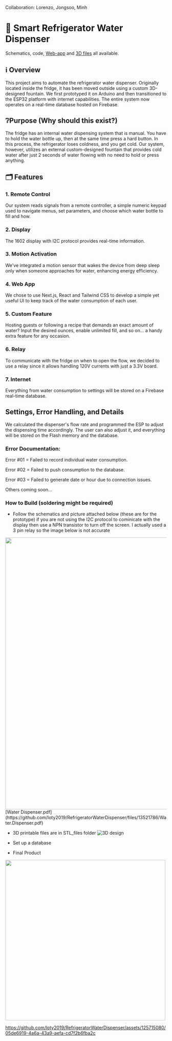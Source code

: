 Collaboration: Lorenzo, Jongsoo, Minh

# 🛜 Smart Refrigerator Water Dispenser

Schematics, code, [Web-app](https://github.com/loty2019/water-dispenser-web) and [3D files](https://github.com/loty2019/RefrigeratorWaterDispenser/tree/RelayWaterDispenser/STL%20files) all available.

## ℹ️ Overview
This project aims to automate the refrigerator water dispenser. Originally located inside the fridge, it has been moved outside using a custom 3D-designed fountain. We first prototyped it on Arduino and then transitioned to the ESP32 platform with internet capabilities. The entire system now operates on a real-time database hosted on Firebase.

## ❔Purpose (Why should this exist?)

The fridge has an internal water dispensing system that is manual. You have to hold the water bottle up, then at the same time press a hard button. In this process, the refrigerator loses coldness, and you get cold. Our system, however, utilizes an external custom-designed fountain that provides cold water after just 2 seconds of water flowing with no need to hold or press anything.

## 🗂️ Features

### 1. Remote Control

Our system reads signals from a remote controller, a simple numeric keypad used to navigate menus, set parameters, and choose which water bottle to fill and how.

### 2. Display

The 1602 display with I2C protocol provides real-time information.

### 3. Motion Activation

We've integrated a motion sensor that wakes the device from deep sleep only when someone approaches for water, enhancing energy efficiency.

### 4. Web App

We chose to use Next.js, React and Tailwind CSS to develop a simple yet useful UI to keep track of the water consumption of each user.

### 5. Custom Feature

Hosting guests or following a recipe that demands an exact amount of water? Input the desired ounces, enable unlimited fill, and so on... a handy extra feature for any occasion.

### 6. Relay

To communicate with the fridge on when to open the flow, we decided to use a relay since it allows handling 120V currents with just a 3.3V board.

### 7. Internet

Everything from water consumption to settings will be stored on a Firebase real-time database.

## Settings, Error Handling, and Details

We calculated the dispenser's flow rate and programmed the ESP to adjust the dispensing time accordingly. The user can also adjust it, and everything will be stored on the Flash memory and the database.

### Error Documentation:
Error #01 = Failed to record individual water consumption.

Error #02 = Failed to push consumption to the database.

Error #03 = Failed to generate date or hour due to connection issues.

Others coming soon...

### How to Build (soldering might be required)

- Follow the schematics and picture attached below (these are for the prototype) if you are not using the I2C protocol to cominicate with the display then use a NPN transistor to turn off the screen.
  I actually used a 3 pin relay so the image below is not accurate
<img width="847" alt="" src="https://github.com/loty2019/RefrigeratorWaterDispenser/assets/125715080/e65917bb-6f01-427a-8e4f-efa38740c8e7">
[Water Dispenser.pdf](https://github.com/loty2019/RefrigeratorWaterDispenser/files/13521786/Water.Dispenser.pdf)

- 3D printable files are in STL_files folder
![3D design](https://github.com/loty2019/RefrigeratorWaterDispenser/assets/125715080/bef2b874-d871-40e2-90d2-5a8ef3ee35ca)

- Set up a database

- Final Product
<img height="500" alt="" src="https://github.com/loty2019/RefrigeratorWaterDispenser/assets/125715080/eec4cd2e-dd6b-4101-a653-195c64f9b052">


https://github.com/loty2019/RefrigeratorWaterDispenser/assets/125715080/05de6919-4a6a-43a9-aefa-cd7f2b6fba2c




